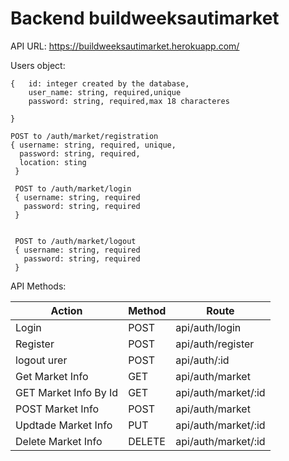 # Backend buildweeksautimarket
API URL: https://buildweeksautimarket.herokuapp.com/


Users object:
```
{	id: integer created by the database,
	user_name: string, required,unique
	password: string, required,max 18 characteres
  
}
```
```
POST to /auth/market/registration
{ username: string, required, unique,
  password: string, required,
  location: sting
 }
 
 POST to /auth/market/login
 { username: string, required
   password: string, required
 }
 
  
 POST to /auth/market/logout
 { username: string, required
   password: string, required
 }
 ```
	

API Methods:

| Action	| Method|	Route |
|---------------|-------|-------------|
| Login		|POST	| api/auth/login|
| Register	|POST	|api/auth/register|
| logout urer |POST	|api/auth/:id	|
|Get Market Info|GET   |api/auth/market	|
|GET Market Info By Id	|GET  |api/auth/market/:id|
|POST Market Info|POST 	|api/auth/market |
|Updtade Market Info |PUT	|api/auth/market/:id|
| Delete Market Info	|DELETE	|api/auth/market/:id|	



